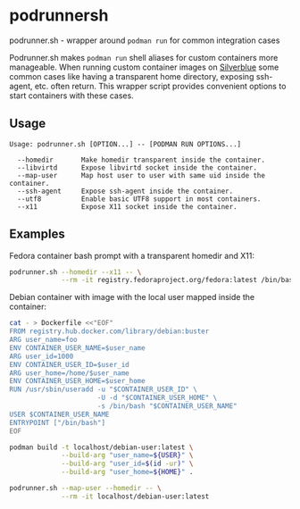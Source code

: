 # podrunnersh
podrunner.sh - wrapper around `podman run` for common integration cases

Podrunner.sh makes `podman run` shell aliases for custom containers more
manageable. When running custom container images on
[Silverblue](https://silverblue.fedoraproject.org/) some common cases like
having a transparent home directory, exposing ssh-agent, etc. often return.
This wrapper script provides convenient options to start containers with these
cases.

## Usage

```
Usage: podrunner.sh [OPTION...] -- [PODMAN RUN OPTIONS...]

  --homedir       Make homedir transparent inside the container.
  --libvirtd      Expose libvirtd socket inside the container.
  --map-user      Map host user to user with same uid inside the container.
  --ssh-agent     Expose ssh-agent inside the container.
  --utf8          Enable basic UTF8 support in most containers.
  --x11           Expose X11 socket inside the container.
```

## Examples

Fedora container bash prompt with a transparent homedir and X11:

```sh
podrunner.sh --homedir --x11 -- \
             --rm -it registry.fedoraproject.org/fedora:latest /bin/bash
```

Debian container with image with the local user mapped inside the container:

```sh
cat - > Dockerfile <<"EOF"
FROM registry.hub.docker.com/library/debian:buster
ARG user_name=foo
ENV CONTAINER_USER_NAME=$user_name
ARG user_id=1000
ENV CONTAINER_USER_ID=$user_id
ARG user_home=/home/$user_name
ENV CONTAINER_USER_HOME=$user_home
RUN /usr/sbin/useradd -u "$CONTAINER_USER_ID" \
                      -U -d "$CONTAINER_USER_HOME" \
                      -s /bin/bash "$CONTAINER_USER_NAME"
USER $CONTAINER_USER_NAME
ENTRYPOINT ["/bin/bash"]
EOF

podman build -t localhost/debian-user:latest \
             --build-arg "user_name=${USER}" \
             --build-arg "user_id=$(id -ur)" \
             --build-arg "user_home=${HOME}" .

podrunner.sh --map-user --homedir -- \
             --rm -it localhost/debian-user:latest
```
